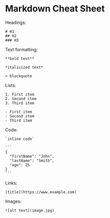 # Markdown Cheat Sheet

Headings:
```
# H1
## H2
### H3
```

Text formatting:
```
**bold text**
```
```
*italicized text*
```
```
> blockquote
```

Lists:
```
1. First item
2. Second item
3. Third item
```
```
- First item
- Second item
- Third item
```

Code:
```
`inline code`
```
````
```
{
  "firstName": "John",
  "lastName": "Smith",
  "age": 25
}
```
````

Links:
```
[title](https://www.example.com)
```
Images:
```
![alt text](image.jpg)
```